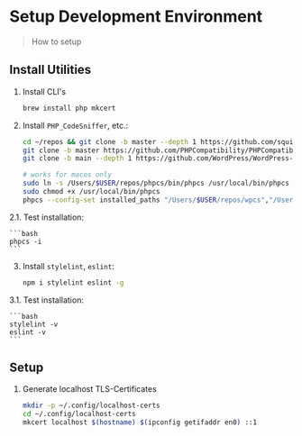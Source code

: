 # Setup Development Environment

> How to setup

## Install Utilities

1. Install CLI's

    ```bash
    brew install php mkcert
    ```

2. Install `PHP_CodeSniffer`, etc.:

    ```bash
    cd ~/repos && git clone -b master --depth 1 https://github.com/squizlabs/PHP_CodeSniffer.git phpcs
    git clone -b master https://github.com/PHPCompatibility/PHPCompatibility
    git clone -b main --depth 1 https://github.com/WordPress/WordPress-Coding-Standards wpcs

    # works for macos only
    sudo ln -s /Users/$USER/repos/phpcs/bin/phpcs /usr/local/bin/phpcs
    sudo chmod +x /usr/local/bin/phpcs
    phpcs --config-set installed_paths "/Users/$USER/repos/wpcs","/Users/$USER/repos/PHPCompatibility"
    ```

2.1. Test installation:

    ```bash
    phpcs -i
    ```

3. Install `stylelint`, `eslint`:

    ```bash
    npm i stylelint eslint -g
    ```

3.1. Test installation:

    ```bash
    stylelint -v
    eslint -v
    ```

## Setup 

1. Generate localhost TLS-Certificates

    ```bash
    mkdir -p ~/.config/localhost-certs
    cd ~/.config/localhost-certs
    mkcert localhost $(hostname) $(ipconfig getifaddr en0) ::1
    ```